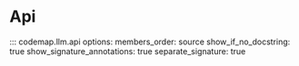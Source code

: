# Api

::: codemap.llm.api
    options:
      members_order: source
      show_if_no_docstring: true
      show_signature_annotations: true
      separate_signature: true

